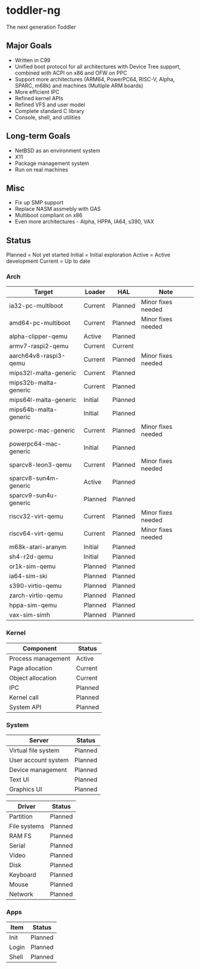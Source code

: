 # toddler-ng
The next generation Toddler

## Major Goals
* Written in C99
* Unified boot protocol for all architectures with Device Tree support, combined with ACPI on x86 and OFW on PPC
* Support more architectures (ARM64, PowerPC64, RISC-V, Alpha, SPARC, m68k) and machines (Multiple ARM boards)
* More efficient IPC
* Refined kernel APIs
* Refined VFS and user model
* Complete standard C library
* Console, shell, and utilities

## Long-term Goals
* NetBSD as an environment system
* X11
* Package management system
* Run on real machines

## Misc
* Fix up SMP support
* Replace NASM assmebly with GAS
* Multiboot compliant on x86
* Even more architectures - Alpha, HPPA, IA64, s390, VAX

## Status

Planned = Not yet started
Initial = Initial exploration
Active  = Active development
Current = Up to date

### Arch

| Target                | Loader    | HAL       | Note               |
| --------------------- | --------- | --------- | ------------------ |
| ia32-pc-multiboot     | Current   | Planned   | Minor fixes needed |
| amd64-pc-multiboot    | Current   | Planned   | Minor fixes needed |
| alpha-clipper-qemu    | Active    | Planned   |                    |
| armv7-raspi2-qemu     | Current   | Current   |                    |
| aarch64v8-raspi3-qemu | Current   | Planned   | Minor fixes needed |
| mips32l-malta-generic | Current   | Planned   |                    |
| mips32b-malta-generic | Current   | Planned   |                    |
| mips64l-malta-generic | Initial   | Planned   |                    |
| mips64b-malta-generic | Initial   | Planned   |                    |
| powerpc-mac-generic   | Current   | Planned   | Minor fixes needed |
| powerpc64-mac-generic | Initial   | Planned   |                    |
| sparcv8-leon3-qemu    | Current   | Planned   | Minor fixes needed |
| sparcv8-sun4m-generic | Active    | Planned   |                    |
| sparcv9-sun4u-generic | Planned   | Planned   |                    |
| riscv32-virt-qemu     | Current   | Planned   | Minor fixes needed |
| riscv64-virt-qemu     | Current   | Planned   | Minor fixes needed |
| m68k-atari-aranym     | Initial   | Planned   |                    |
| sh4-r2d-qemu          | Initial   | Planned   |                    |
| or1k-sim-qemu         | Planned   | Planned   |                    |
| ia64-sim-ski          | Planned   | Planned   |                    |
| s390-virtio-qemu      | Planned   | Planned   |                    |
| zarch-virtio-qemu     | Planned   | Planned   |                    |
| hppa-sim-qemu         | Planned   | Planned   |                    |
| vax-sim-simh          | Planned   | Planned   |                    |

### Kernel

| Component             | Status    |
| --------------------- | --------- |
| Process management    | Active    |
| Page allocation       | Current   |
| Object allocation     | Current   |
| IPC                   | Planned   |
| Kernel call           | Planned   |
| System API            | Planned   |

### System

| Server                | Status    |
| --------------------- | --------- |
| Virtual file system   | Planned   |
| User account system   | Planned   |
| Device management     | Planned   |
| Text UI               | Planned   |
| Graphics UI           | Planned   |

| Driver                | Status    |
| --------------------- | --------- |
| Partition             | Planned   |
| File systems          | Planned   |
| RAM FS                | Planned   |
| Serial                | Planned   |
| Video                 | Planned   |
| Disk                  | Planned   |
| Keyboard              | Planned   |
| Mouse                 | Planned   |
| Network               | Planned   |

### Apps

| Item                  | Status    |
| --------------------- | --------- |
| Init                  | Planned   |
| Login                 | Planned   |
| Shell                 | Planned   |
